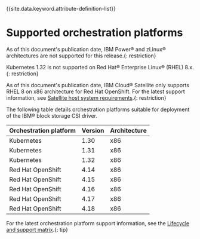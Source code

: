 
{{site.data.keyword.attribute-definition-list}}

# Supported orchestration platforms

As of this document's publication date, IBM Power® and zLinux® architectures are not supported for this release.{: restriction}

Kubernetes 1.32 is not supported on Red Hat® Enterprise Linux® (RHEL) 8.x.{: restriction}

As of this document's publication date, IBM Cloud® Satellite only supports RHEL 8 on x86 architecture for Red Hat OpenShift. For the latest support information, see [Satellite host system requirements](https://cloud.ibm.com/docs/satellite?topic=satellite-host-reqs).{: restriction}

The following table details orchestration platforms suitable for deployment of the IBM® block storage CSI driver.

|Orchestration platform| Version |Architecture|
|----------------------|---------|------------|
|Kubernetes| 1.30    |x86|
|Kubernetes| 1.31    |x86|
|Kubernetes| 1.32    |x86|
|Red Hat OpenShift| 4.14    |x86|
|Red Hat OpenShift| 4.15    |x86|
|Red Hat OpenShift| 4.16    |x86|
|Red Hat OpenShift| 4.17    |x86|
|Red Hat OpenShift| 4.18    |x86|

For the latest orchestration platform support information, see the [Lifecycle and support matrix](lifecycle_support_matrix.md).{: tip}

